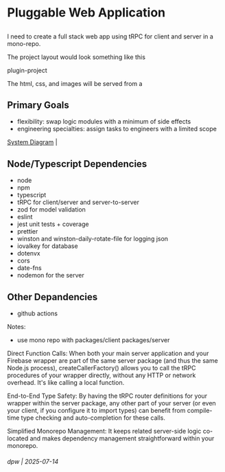 # Pluggable Web Application

## 

I need to create a full stack web app using tRPC for client and server in a mono-repo.  

The project layout would look something like this

plugin-project

The html, css, and images will be served from a 

## Primary Goals

* flexibility: swap logic modules with a minimum of side effects
* engineering specialties: assign tasks to engineers with a limited scope

[System Diagram](docs/system-diagram.md) | 


## Node/Typescript Dependencies

* node
* npm
* typescript
* tRPC for client/server and server-to-server
* zod for model validation
* eslint
* jest unit tests + coverage
* prettier
* winston and winston-daily-rotate-file for logging json 
* iovalkey for database
* dotenvx
* cors
* date-fns
* nodemon for the server

## Other Depandencies

* github actions

Notes:

* use mono repo with packages/client packages/server

Direct Function Calls: When both your main server application and your Firebase wrapper are part of the same server package (and thus the same Node.js process), createCallerFactory() allows you to call the tRPC procedures of your wrapper directly, without any HTTP or network overhead. It's like calling a local function.

End-to-End Type Safety: By having the tRPC router definitions for your wrapper within the server package, any other part of your server (or even your client, if you configure it to import types) can benefit from compile-time type checking and auto-completion for these calls.

Simplified Monorepo Management: It keeps related server-side logic co-located and makes dependency management straightforward within your monorepo.

###### dpw | 2025-07-14



